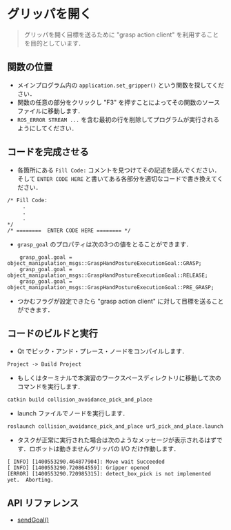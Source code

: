 <!--
# Open Gripper
>In this exercise, the objective is to use a "grasp action client" to send a grasp goal that will open the gripper.
-->

# グリッパを開く
> グリッパを開く目標を送るために "grasp action client" を利用することを目的としています．

<!--
## Locate Function

  * In the main program , locate the function call to '''application.set_gripper()'''.
  * Go to the source file of that function by clicking in any part of the function and pressing "F3".
  * Remove the fist line containing the following '''ROS_ERROR_STREAM ...''' so that the program runs.
-->

## 関数の位置

  * メインプログラム内の `application.set_gripper()` という関数を探してください．
  * 関数の任意の部分をクリックし "F3" を押すことによってその関数のソースファイルに移動します．
  * `ROS_ERROR STREAM ...` を含む最初の行を削除してプログラムが実行されるようにしてください．

<!--
## Complete Code

  * Find every line that begins with the comment "''Fill Code: ''" and read the description.  Then, replace every instance of the comment  "''ENTER CODE HERE''"
 with the appropriate line of code.
-->

## コードを完成させる

 * 各箇所にある `Fill Code:` コメントを見つけてその記述を読んでください．そして `ENTER CODE HERE` と書いてある各部分を適切なコードで書き換えてください．
```
/* Fill Code:
     .
     .
     .
*/
/* ========  ENTER CODE HERE ======== */
```

<!-- * The 'grasp_goal' goal property can take on three possible values: -->
 * `grasp_goal` のプロパティは次の3つの値をとることができます．
```
    grasp_goal.goal = object_manipulation_msgs::GraspHandPostureExecutionGoal::GRASP;
    grasp_goal.goal = object_manipulation_msgs::GraspHandPostureExecutionGoal::RELEASE;
    grasp_goal.goal = object_manipulation_msgs::GraspHandPostureExecutionGoal::PRE_GRASP;
```

<!-- * Once the grasp flag has been set you can send the goal through the grasp action client -->
 * つかむフラグが設定できたら "grasp action client" に対して目標を送ることができます．

<!--
## Build Code and Run

  * Compile the pick and place node in QT
-->

##  コードのビルドと実行

 * Qt でピック・アンド・プレース・ノードをコンパイルします．
```
Project -> Build Project
```

<!-- * Alternatively, in a terminal cd into the '''demo_manipulation''' directory and do the following -->
 * もしくはターミナルで本演習のワークスペースディレクトリに移動して次のコマンドを実行します．
```
catkin build collision_avoidance_pick_and_place
```

<!-- * Run your node with the launch file: -->
 * launch ファイルでノードを実行します．
```
roslaunch collision_avoidance_pick_and_place ur5_pick_and_place.launch
```

<!-- * If the task succeeds you will see something like the following in the terminal (below). The robot will not move, only gripper I/O is triggered: -->
 * タスクが正常に実行された場合は次のようなメッセージが表示されるはずです．ロボットは動きませんグリッパの I/O だけ作動します．
```
[ INFO] [1400553290.464877904]: Move wait Succeeded
[ INFO] [1400553290.720864559]: Gripper opened
[ERROR] [1400553290.720985315]: detect_box_pick is not implemented yet.  Aborting.
```

<!-- ## API References -->
## API リファレンス

* [sendGoal()](http://ros.org/doc/hydro/api/actionlib/html/classactionlib_1_1SimpleActionClient.html)
